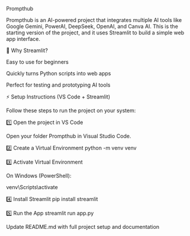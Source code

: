 Prompthub

Prompthub is an AI-powered project that integrates multiple AI tools like Google Gemini, PowerAI, DeepSeek, OpenAI, and Canva AI.
This is the starting version of the project, and it uses Streamlit to build a simple web app interface.

🚀 Why Streamlit?

Easy to use for beginners

Quickly turns Python scripts into web apps

Perfect for testing and prototyping AI tools

⚡ Setup Instructions (VS Code + Streamlit)

Follow these steps to run the project on your system:

1️⃣ Open the project in VS Code

Open your folder Prompthub in Visual Studio Code.

2️⃣ Create a Virtual Environment
python -m venv venv

3️⃣ Activate Virtual Environment

On Windows (PowerShell):

venv\Scripts\activate

4️⃣ Install Streamlit
pip install streamlit

5️⃣ Run the App
streamlit run app.py

Update README.md with full project setup and documentation
